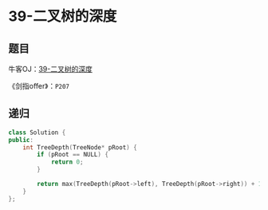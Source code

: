 # 39-二叉树的深度

## 题目

牛客OJ：[39-二叉树的深度](https://www.nowcoder.com/practice/435fb86331474282a3499955f0a41e8b?tpId=13&tqId=11191&rp=1&ru=%2Fta%2Fcoding-interviews&qru=%2Fta%2Fcoding-interviews%2Fquestion-ranking&tPage=2)


《剑指offer》：`P207`

## 递归

```c++
class Solution {
public:
    int TreeDepth(TreeNode* pRoot) {
        if (pRoot == NULL) {
            return 0;
        }

        return max(TreeDepth(pRoot->left), TreeDepth(pRoot->right)) + 1;
    }
};
```